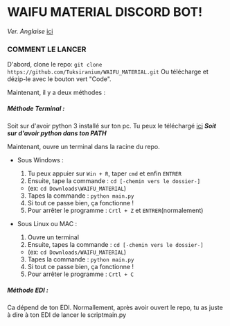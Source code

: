 # WAIFU MATERIAL DISCORD BOT!

*Ver. Anglaise* [ici](README.md)

### COMMENT LE LANCER

D'abord, clone le repo: `git clone https://github.com/Tuksiranium/WAIFU_MATERIAL.git`
Ou télécharge et dézip-le avec le bouton vert "Code".

Maintenant, il y a deux méthodes :

##### Méthode Terminal :

Soit sur d'avoir python 3 installé sur ton pc.
Tu peux le téléchargé [ici](https://www.python.org/downloads/)
***Soit sur d'avoir python dans ton PATH***

Maintenant, ouvre un terminal dans la racine du repo.

- Sous Windows :
  1. Tu peux appuier sur `Win + R`, taper `cmd` et enfin `ENTRER`
  2. Ensuite, tape la commande : `cd [-chemin vers le dossier-]`
    - (ex: `cd Downloads\WAIFU_MATERIAL`)
  3. Tapes la commande : `python main.py`
  4. Si tout ce passe bien, ça fonctionne !
  5. Pour arrêter le programme : `Crtl + Z` et `ENTRER`(normalement)

- Sous Linux ou MAC :
  1. Ouvre un terminal
  2. Ensuite, tapes la commande : `cd [-chemin vers le dossier-]`
    - (ex: `cd Downloads/WAIFU_MATERIAL`)
  3. Tapes la commande : `python main.py`
  4. Si tout ce passe bien, ça fonctionne !
  5. Pour arrêter le programme : `Crtl + C`

##### Méthode EDI :

Ca dépend de ton EDI.
Normallement, après avoir ouvert le repo, tu as juste à dire à ton EDI de lancer le scriptmain.py
